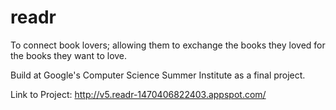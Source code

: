 # readr
To connect book lovers; allowing them to exchange the books they loved for the books they want to love. 

Build at Google's Computer Science Summer Institute as a final project. 

Link to Project: http://v5.readr-1470406822403.appspot.com/

